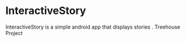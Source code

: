 # InteractiveStory
InteractiveStory is a simple android app that displays stories . Treehouse Project
